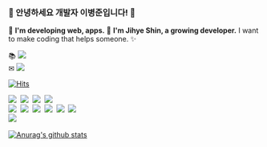 ### 👋 안녕하세요 개발자 이병준입니다! 👋

🤔 <b>I'm developing web, apps.</b>
🌱 <b>I'm Jihye Shin, a growing developer.</b>
I want to make coding that helps someone. ✨

📚 <a href="https://velog.io/https://velog.io/@ieed0205"><img src="https://img.shields.io/badge/Tech%20Blog-11B48A?style=flat-square&logo=Vimeo&logoColor=white&link=https://velog.io/@ieed0205"/></a>
<br>
✉ <a href="mailto:ieed0205@naver.com"><img src="https://img.shields.io/badge/Gmail-d14836?style=flat-square&logo=Gmail&logoColor=white&link=mailto:ieed0205@naver.com"/></a>

[![Hits](https://hits.seeyoufarm.com/api/count/incr/badge.svg?url=https%3A%2F%2Fgithub.com%2F2ByungJun&count_bg=%2379C83D&title_bg=%23555555&icon=&icon_color=%23E7E7E7&title=hits&edge_flat=false)](https://hits.seeyoufarm.com)

<p>
  <img src="https://img.shields.io/badge/-PYHTON-blue"/>&nbsp
  <img src="https://img.shields.io/badge/-JAVA-orange"/>&nbsp
  <img src="https://img.shields.io/badge/-JAVASCRIPT-yellow"/>&nbsp
  <img src="https://img.shields.io/badge/-MySQL-navy"/>
  <br>
  <img src="https://img.shields.io/badge/-Android-green"/>&nbsp
  <img src="https://img.shields.io/badge/-Flutter-blue"/>&nbsp
  <img src="https://img.shields.io/badge/-Spring4-orange"/>&nbsp
  <img src="https://img.shields.io/badge/-SpringBoot-orange"/>&nbsp
  <img src="https://img.shields.io/badge/-Nodejs-yellow"/>&nbsp
  <img src="https://img.shields.io/badge/-Vuejs-green"/>
  <br>
  <img src="https://img.shields.io/badge/-Git-black"/>&nbsp
</p>

[![Anurag's github stats](https://github-readme-stats.vercel.app/api?username=2ByungJun)](https://github.com/anuraghazra/github-readme-stats)
